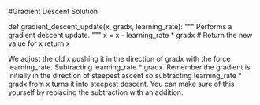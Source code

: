 #Gradient Descent Solution

def gradient_descent_update(x, gradx, learning_rate):
    """
    Performs a gradient descent update.
    """
    x = x - learning_rate * gradx
    # Return the new value for x
    return x

We adjust the old x pushing it in the direction of gradx with the force learning_rate. Subtracting learning_rate * gradx. Remember the gradient is initially in the direction of steepest ascent so subtracting learning_rate * gradx from x turns it into steepest descent. You can make sure of this yourself by replacing the subtraction with an addition.